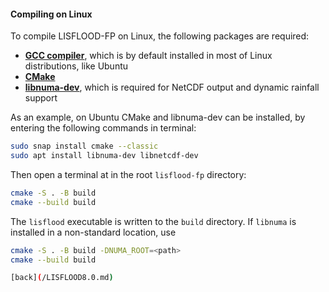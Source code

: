 #### Compiling on Linux

To compile LISFLOOD-FP on Linux, the following packages are required:

- [**GCC compiler**](https://gcc.gnu.org/), which is by default installed in most of Linux distributions, like Ubuntu 
- [**CMake**](https://cmake.org/)
- [**libnuma-dev**](https://github.com/numactl/numactl), which is required for NetCDF output and dynamic rainfall support

As an example, on Ubuntu CMake and libnuma-dev can be installed, by entering the following commands in terminal:

````bash
sudo snap install cmake --classic
sudo apt install libnuma-dev libnetcdf-dev
````

Then open a terminal at in the root `lisflood-fp` directory:

````bash
cmake -S . -B build
cmake --build build
````

The `lisflood` executable is written to the `build` directory.
If `libnuma` is installed in a non-standard location, use

````bash
cmake -S . -B build -DNUMA_ROOT=<path>
cmake --build build

[back](/LISFLOOD8.0.md)
